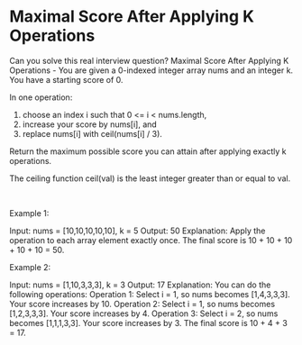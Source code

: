 # Maximal Score After Applying K Operations

Can you solve this real interview question? Maximal Score After Applying K Operations - You are given a 0-indexed integer array nums and an integer k. You have a starting score of 0.

In one operation:

 1. choose an index i such that 0 <= i < nums.length,
 2. increase your score by nums[i], and
 3. replace nums[i] with ceil(nums[i] / 3).

Return the maximum possible score you can attain after applying exactly k operations.

The ceiling function ceil(val) is the least integer greater than or equal to val.

 

Example 1:


Input: nums = [10,10,10,10,10], k = 5
Output: 50
Explanation: Apply the operation to each array element exactly once. The final score is 10 + 10 + 10 + 10 + 10 = 50.


Example 2:


Input: nums = [1,10,3,3,3], k = 3
Output: 17
Explanation: You can do the following operations:
Operation 1: Select i = 1, so nums becomes [1,4,3,3,3]. Your score increases by 10.
Operation 2: Select i = 1, so nums becomes [1,2,3,3,3]. Your score increases by 4.
Operation 3: Select i = 2, so nums becomes [1,1,1,3,3]. Your score increases by 3.
The final score is 10 + 4 + 3 = 17.